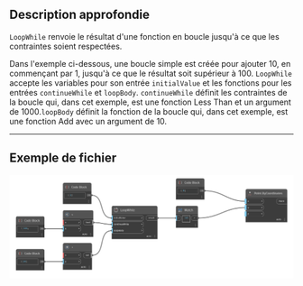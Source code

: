## Description approfondie
`LoopWhile` renvoie le résultat d'une fonction en boucle jusqu'à ce que les contraintes soient respectées.

Dans l'exemple ci-dessous, une boucle simple est créée pour ajouter 10, en commençant par 1, jusqu'à ce que le résultat soit supérieur à 100. `LoopWhile` accepte les variables pour son entrée `initialValue` et les fonctions pour les entrées `continueWhile` et `loopBody`. `continueWhile` définit les contraintes de la boucle qui, dans cet exemple, est une fonction Less Than et un argument de 1000.`loopBody` définit la fonction de la boucle qui, dans cet exemple, est une fonction Add avec un argument de 10.
___
## Exemple de fichier

![LoopWhile](./LoopWhile_img.jpg)
